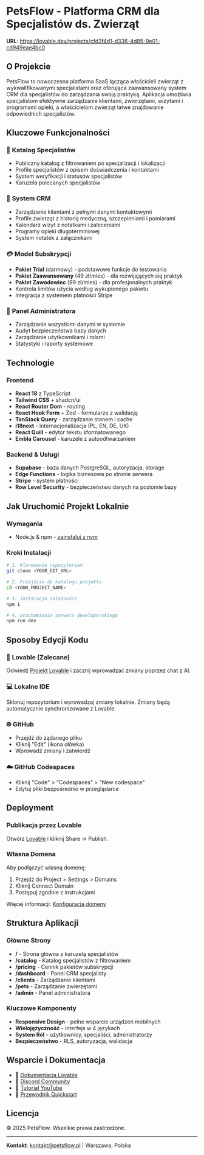 
# PetsFlow - Platforma CRM dla Specjalistów ds. Zwierząt

**URL**: https://lovable.dev/projects/cfd3f4d1-d336-4d85-9e01-cd949eae4bc0

## O Projekcie

PetsFlow to nowoczesna platforma SaaS łącząca właścicieli zwierząt z wykwalifikowanymi specjalistami oraz oferująca zaawansowany system CRM dla specjalistów do zarządzania swoją praktyką. Aplikacja umożliwia specjalistom efektywne zarządzanie klientami, zwierzętami, wizytami i programami opieki, a właścicielom zwierząt łatwe znajdowanie odpowiednich specjalistów.

## Kluczowe Funkcjonalności

### 🐾 **Katalog Specjalistów**
- Publiczny katalog z filtrowaniem po specjalizacji i lokalizacji
- Profile specjalistów z opisem doświadczenia i kontaktami
- System weryfikacji i statusów specjalistów
- Karuzela polecanych specjalistów

### 👥 **System CRM**
- Zarządzanie klientami z pełnymi danymi kontaktowymi
- Profile zwierząt z historią medyczną, szczepieniami i pomiarami
- Kalendarz wizyt z notatkami i zaleceniami
- Programy opieki długoterminowej
- System notatek z załącznikami

### 💳 **Model Subskrypcji**
- **Pakiet Trial** (darmowy) - podstawowe funkcje do testowania
- **Pakiet Zaawansowany** (49 zł/mies) - dla rozwijających się praktyk
- **Pakiet Zawodowiec** (99 zł/mies) - dla profesjonalnych praktyk
- Kontrola limitów użycia według wykupionego pakietu
- Integracja z systemem płatności Stripe

### 🔧 **Panel Administratora**
- Zarządzanie wszystkimi danymi w systemie
- Audyt bezpieczeństwa bazy danych
- Zarządzanie użytkownikami i rolami
- Statystyki i raporty systemowe

## Technologie

### Frontend
- **React 18** z TypeScript
- **Tailwind CSS** + shadcn/ui
- **React Router Dom** - routing
- **React Hook Form** + Zod - formularze z walidacją
- **TanStack Query** - zarządzanie stanem i cache
- **i18next** - internacjonalizacja (PL, EN, DE, UK)
- **React Quill** - edytor tekstu sformatowanego
- **Embla Carousel** - karuzele z autoodtwarzaniem

### Backend & Usługi
- **Supabase** - baza danych PostgreSQL, autoryzacja, storage
- **Edge Functions** - logika biznesowa po stronie serwera
- **Stripe** - system płatności
- **Row Level Security** - bezpieczeństwo danych na poziomie bazy

## Jak Uruchomić Projekt Lokalnie

### Wymagania
- Node.js & npm - [zainstaluj z nvm](https://github.com/nvm-sh/nvm#installing-and-updating)

### Kroki Instalacji

```sh
# 1. Klonowanie repozytorium
git clone <YOUR_GIT_URL>

# 2. Przejście do katalogu projektu
cd <YOUR_PROJECT_NAME>

# 3. Instalacja zależności
npm i

# 4. Uruchomienie serwera deweloperskiego
npm run dev
```

## Sposoby Edycji Kodu

### 🚀 **Lovable (Zalecane)**
Odwiedź [Projekt Lovable](https://lovable.dev/projects/cfd3f4d1-d336-4d85-9e01-cd949eae4bc0) i zacznij wprowadzać zmiany poprzez chat z AI.

### 💻 **Lokalne IDE**
Sklonuj repozytorium i wprowadzaj zmiany lokalnie. Zmiany będą automatycznie synchronizowane z Lovable.

### 🌐 **GitHub**
- Przejdź do żądanego pliku
- Kliknij "Edit" (ikona ołówka)
- Wprowadź zmiany i zatwierdź

### ☁️ **GitHub Codespaces**
- Kliknij "Code" > "Codespaces" > "New codespace"
- Edytuj pliki bezpośrednio w przeglądarce

## Deployment

### Publikacja przez Lovable
Otwórz [Lovable](https://lovable.dev/projects/cfd3f4d1-d336-4d85-9e01-cd949eae4bc0) i kliknij Share → Publish.

### Własna Domena
Aby podłączyć własną domenę:
1. Przejdź do Project > Settings > Domains
2. Kliknij Connect Domain
3. Postępuj zgodnie z instrukcjami

Więcej informacji: [Konfiguracja domeny](https://docs.lovable.dev/tips-tricks/custom-domain#step-by-step-guide)

## Struktura Aplikacji

### Główne Strony
- **/** - Strona główna z karuzelą specjalistów
- **/catalog** - Katalog specjalistów z filtrowaniem
- **/pricing** - Cennik pakietów subskrypcji
- **/dashboard** - Panel CRM specjalisty
- **/clients** - Zarządzanie klientami
- **/pets** - Zarządzanie zwierzętami
- **/admin** - Panel administratora

### Kluczowe Komponenty
- **Responsive Design** - pełne wsparcie urządzeń mobilnych
- **Wielojęzyczność** - interfejs w 4 językach
- **System Ról** - użytkownicy, specjaliści, administratorzy
- **Bezpieczeństwo** - RLS, autoryzacja, walidacja

## Wsparcie i Dokumentacja

- 📖 [Dokumentacja Lovable](https://docs.lovable.dev/)
- 💬 [Discord Community](https://discord.com/channels/1119885301872070706/1280461670979993613)
- 🎥 [Tutorial YouTube](https://www.youtube.com/watch?v=9KHLTZaJcR8&list=PLbVHz4urQBZkJiAWdG8HWoJTdgEysigIO)
- 🚀 [Przewodnik Quickstart](https://docs.lovable.dev/user-guides/quickstart)

## Licencja

© 2025 PetsFlow. Wszelkie prawa zastrzeżone.

---

**Kontakt**: kontakt@petsflow.pl | Warszawa, Polska
